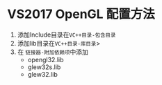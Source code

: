 # VS2017 OpenGL 配置方法

1. 添加Include目录在<code>VC++目录-包含目录</code>
2. 添加lib目录在<code>VC++目录-库目录</code>>
3. 在 <code>链接器-附加依赖项</code>中添加
   - opengl32.lib
   - glew32s.lib
   - glew32.lib
